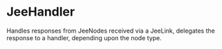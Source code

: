 JeeHandler
==========

Handles responses from JeeNodes received via a JeeLink, delegates the response to a handler, depending upon the node type.